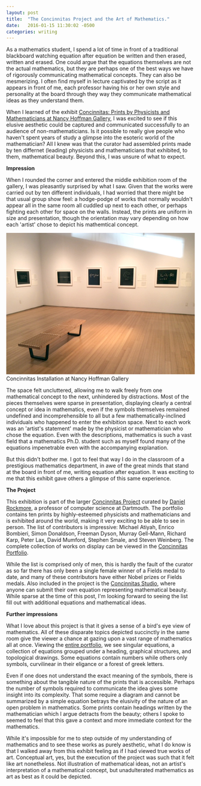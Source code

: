 ```yaml
---
layout: post
title:  "The Concinnitas Project and the Art of Mathematics."
date:   2016-01-15 11:30:02 -0500
categories: writing
---
```


As a mathematics student, I spend a lot of time in front of a traditional blackboard watching equation after equation be written and then erased, written and erased. One could argue that the equations themselves are not the actual mathematics, but they are perhaps one of the best ways we have of rigorously communicating mathematical concepts. They can also be mesmerizing. I often find myself in lecture captivated by the script as it appears in front of me, each professor having his or her own style and personality at the board through they way they communicate mathematical ideas as they understand them.

When I learned of the exhibit [Concinnitas: Prints by Physicists and Mathematicians at Nancy Hoffman Gallery](http://www.nancyhoffmangallery.com/artist/display/61/Concinnitas_Project), I was excited to see if this elusive aesthetic could be captured and communicated successfully to an audience of non-mathematicians. Is it possible to really give people who haven't spent years of study a glimpse into the esoteric world of the mathematician? All I knew was that the curator had assembled prints made by ten differnet (leading) physicists and mathematicians that exhibited, to them, mathematical beauty. Beyond this, I was unsure of what to expect.

**Impression**

When I rounded the corner and entered the middle exhibition room of the gallery, I was pleasantly surprised by what I saw. Given that the works were carried out by ten different individuals, I had worried that there might be that usual group show feel: a hodge-podge of works that normally wouldn't appear all in the same room all cuddled up next to each other, or perhaps fighting each other for space on the walls. Instead, the prints are uniform in size and presentation, though the orientation may vary depending on how each 'artist' chose to depict his mathemtical concept.

<img class="post-img" src="images/concinnitas-installation.jpg" alt="Concinnitas installation view"  />
<div class="post-img-caption">Concinnitas Installation at Nancy Hoffman Gallery</div>

The space felt uncluttered, allowing me to walk freely from one mathematical concept to the next, unhindered by distractions. Most of the pieces themselves were sparse in presentation, displaying clearly a central concept or idea in mathematics, even if the symbols themselves remained undefined and incomprehensible to all but a few mathematically-inclined individuals who happened to enter the exhibition space. Next to each work was an 'artist's statement' made by the physicist or mathematician who chose the equation. Even with the descriptions, mathematics is such a vast field that a mathematics Ph.D. student such as myself found many of the equations impenetrable even with the accompanying explanation.

But this didn't bother me. I got to feel that way I do in the classroom of a prestigious mathematics department, in awe of the great minds that stand at the board in front of me, writing equation after equation. It was exciting to me that this exhibit gave others a glimpse of this same experience.

**The Project**

This exhibition is part of the larger [Concinnitas Project](http://www.concinnitasproject.org/) curated by [Daniel Rockmore](http://www.cs.dartmouth.edu/~rockmore/), a professor of computer science at Dartmouth. The portfolio contains ten prints by highly-esteemed physicists and mathematicians and is exhibited around the world, making it very exciting to be able to see in person. The list of contributors is impressive: Michael Atiyah, Enrico Bombieri, Simon Donaldson, Freeman Dyson, Murray Gell-Mann, Richard Karp, Peter Lax, David Mumford, Stephen Smale, and Steven Weinberg. The complete collection of works on display can be viewed in the [Concinnitas Portfolio](http://www.concinnitasproject.org/portfolio/).

While the list is comprised only of men, this is hardly the fault of the curator as so far there has only been a single female winner of a Fields medal to date, and many of these contributors have either Nobel prizes or Fields medals. Also included in the project is the [Concinnitas Studio](http://www.concinnitasproject.org/studio/), where anyone can submit their own equation representing mathematical beauty. While sparse at the time of this post, I'm looking forward to seeing the list fill out with additional equations and mathematical ideas.

**Further impressions**

What I love about this project is that it gives a sense of a bird's eye view of mathematics. All of these disparate topics depicted succinctly in the same room give the viewer a chance at gazing upon a vast range of mathematics all at once. Viewing the [entire portfolio](http://www.concinnitasproject.org/portfolio/), we see singular equations, a collection of equations grouped under a heading, graphical structures, and topological drawings. Some equations contain numbers while others only symbols, curvilinear in their eligance or a forest of greek letters. 

Even if one does not understand the exact meaning of the symbols, there is something about the tangible nature of the prints that is accessible. Perhaps the number of symbols required to communicate the idea gives some insight into its complexity. That some require a diagram and cannot be summarized by a simple equation betrays the elusivity of the nature of an open problem in mathematics. Some prints contain headings written by the mathematician which I argue detracts from the beauty; others I spoke to seemed to feel that this gave a context and more immediate context for the mathematics. 

While it's impossible for me to step outside of my understanding of mathematics and to see these works as purely aesthetic, what I do know is that I walked away from this exhibit feeling as if I had viewed true works of art. Conceptual art, yes, but the execution of the project was such that it felt like art nonetheless. Not illustration of mathematical ideas, not an artist's interpretation of a mathematical concept, but unadulterated mathematics as art as best as it could be depicted.



